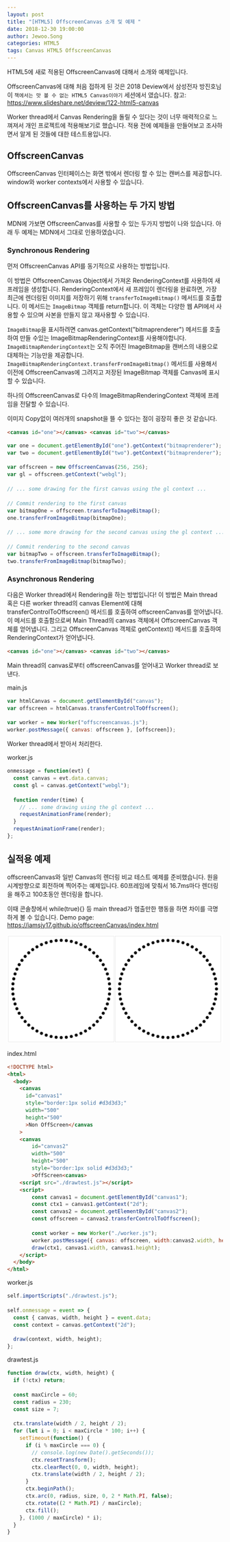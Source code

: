 ```yaml
---
layout: post
title: "[HTML5] OffscreenCanvas 소개 및 예제 "
date: 2018-12-30 19:00:00
author: Jewoo.Song
categories: HTML5
tags: Canvas HTML5 OffscreenCanvas
---
```


HTML5에 새로 적용된 OffscreenCanvas에 대해서 소개와 예제입니다.

OffscreenCanvas에 대해 처음 접하게 된 것은 2018 Deview에서 삼성전자 방진호님이 `책에서는 맛 볼 수 없는 HTML5 Canvas이야기` 세션에서 였습니다.
참고: https://www.slideshare.net/deview/122-html5-canvas

Worker thread에서 Canvas Rendering을 돌릴 수 있다는 것이 너무 매력적으로 느껴져서 개인 프로젝트에 적용해보기로 했습니다.
적용 전에 예제들을 만들어보고 조사하면서 알게 된 것들에 대한 테스트용입니다.

## OffscreenCanvas

OffscreenCanvas 인터페이스는 화면 밖에서 렌더링 할 수 있는 캔버스를 제공합니다.
window와 worker contexts에서 사용할 수 있습니다.

## OffscreenCanvas를 사용하는 두 가지 방법

MDN에 가보면 OffscreenCanvas를 사용할 수 있는 두가지 방법이 나와 있습니다.
아래 두 예제는 MDN에서 그대로 인용하였습니다.

### Synchronous Rendering

먼저 OffscreenCanvas API를 동기적으로 사용하는 방법입니다.

이 방법은 OffscreenCanvas Object에서 가져온 RenderingContext를 사용하여 새 프레임을 생성합니다.
RenderingContext에서 새 프레임이 렌더링을 완료하면, 가장 최근에 렌더링된 이미지를 저장하기 위해 `transferToImageBitmap()` 메서드를 호출합니다.
이 메서드는 `ImageBitmap` 객체를 return합니다. 이 객체는 다양한 웹 API에서 사용할 수 있으며 사본을 만들지 않고 재사용할 수 있습니다.

`ImageBitmap`을 표시하려면 canvas.getContext("bitmaprenderer") 메서드를 호출하여 만들 수있는 ImageBitmapRenderingContext를 사용해야합니다.
`ImageBitmapRenderingContext`는 오직 주어진 ImageBitmap을 캔버스의 내용으로 대체하는 기능만을 제공합니다.
`ImageBitmapRenderingContext.transferFromImageBitmap()` 메서드를 사용해서 이전에 OffscreenCanvas에 그려지고 저장된 ImageBitmap 객체를 Canvas에 표시할 수 있습니다.

하나의 OffscreenCanvas로 다수의 ImageBitmapRenderingContext 객체에 프레임을 전달할 수 있습니다.

이미지 Copy없이 여러개의 snapshot을 뜰 수 있다는 점이 굉장히 좋은 것 같습니다.

```html
<canvas id="one"></canvas> <canvas id="two"></canvas>
```

```js
var one = document.getElementById("one").getContext("bitmaprenderer");
var two = document.getElementById("two").getContext("bitmaprenderer");

var offscreen = new OffscreenCanvas(256, 256);
var gl = offscreen.getContext("webgl");

// ... some drawing for the first canvas using the gl context ...

// Commit rendering to the first canvas
var bitmapOne = offscreen.transferToImageBitmap();
one.transferFromImageBitmap(bitmapOne);

// ... some more drawing for the second canvas using the gl context ...

// Commit rendering to the second canvas
var bitmapTwo = offscreen.transferToImageBitmap();
two.transferFromImageBitmap(bitmapTwo);
```

### Asynchronous Rendering

다음은 Worker thread에서 Rendering을 하는 방법입니다!
이 방법은 Main thread 혹은 다른 worker thread의 canvas Element에 대해 transferControlToOffscreen() 메서드를 호출하여 offscreenCanvas를 얻어냅니다.
이 메서드를 호출함으로써 Main Thread의 canvas 객체에서 OffscreenCanvas 객체를 얻어냅니다. 그리고 OffscreenCanvas 객체로 getContext() 메서드를 호출하여 RenderingContext가 얻어냅니다.

```html
<canvas id="one"></canvas> <canvas id="two"></canvas>
```

Main thread의 canvas로부터 offscreenCanvas를 얻어내고 Worker thread로 보낸다.

main.js

```js
var htmlCanvas = document.getElementById("canvas");
var offscreen = htmlCanvas.transferControlToOffscreen();

var worker = new Worker("offscreencanvas.js");
worker.postMessage({ canvas: offscreen }, [offscreen]);
```

Worker thread에서 받아서 처리한다.

worker.js

```js
onmessage = function(evt) {
  const canvas = evt.data.canvas;
  const gl = canvas.getContext("webgl");

  function render(time) {
    // ... some drawing using the gl context ...
    requestAnimationFrame(render);
  }
  requestAnimationFrame(render);
};
```

## 실적용 예제

offscreenCanvas와 일반 Canvas의 렌더링 비교 테스트 예제를 준비했습니다.
원을 시계방향으로 회전하며 찍어주는 예제입니다.
60프레임에 맞춰서 16.7ms마다 렌더링을 해주고 100초동안 렌더링을 합니다.

이때 콘솔창에서 while(true){} 등 main thread가 멈출만한 행동을 하면 차이를 극명하게 볼 수 있습니다.
Demo page: https://iamsjy17.github.io/offscreenCanvas/index.html

![OffscreenCanvas 예제](/assets/img/2018-12-30-offscreencanvas-test/offscreen.png)

index.html

```html
<!DOCTYPE html>
<html>
  <body>
    <canvas
      id="canvas1"
      style="border:1px solid #d3d3d3;"
      width="500"
      height="500"
      >Non OffScreen</canvas
    >
    <canvas
        id="canvas2"
        width="500"
        height="500"
        style="border:1px solid #d3d3d3;"
        >OffScreen<canvas>
    <script src="./drawtest.js"></script>
    <script>
        const canvas1 = document.getElementById("canvas1");
        const ctx1 = canvas1.getContext("2d");
        const canvas2 = document.getElementById("canvas2");
        const offscreen = canvas2.transferControlToOffscreen();

        const worker = new Worker("./worker.js");
        worker.postMessage({ canvas: offscreen, width:canvas2.width, height:canvas2.height }, [offscreen]);
        draw(ctx1, canvas1.width, canvas1.height);
    </script>
  </body>
</html>

```

worker.js

```js
self.importScripts("./drawtest.js");

self.onmessage = event => {
  const { canvas, width, height } = event.data;
  const context = canvas.getContext("2d");

  draw(context, width, height);
};
```

drawtest.js

```js
function draw(ctx, width, height) {
  if (!ctx) return;

  const maxCircle = 60;
  const radius = 230;
  const size = 7;

  ctx.translate(width / 2, height / 2);
  for (let i = 0; i < maxCircle * 100; i++) {
    setTimeout(function() {
      if (i % maxCircle === 0) {
        // console.log(new Date().getSeconds());
        ctx.resetTransform();
        ctx.clearRect(0, 0, width, height);
        ctx.translate(width / 2, height / 2);
      }
      ctx.beginPath();
      ctx.arc(0, radius, size, 0, 2 * Math.PI, false);
      ctx.rotate((2 * Math.PI) / maxCircle);
      ctx.fill();
    }, (1000 / maxCircle) * i);
  }
}
```
